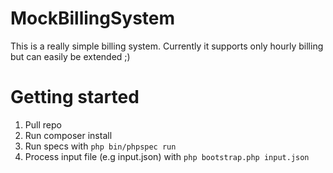 # MockBillingSystem

This is a really simple billing system. Currently it supports only hourly billing but can easily be extended ;)

# Getting started 

  1. Pull repo
  2. Run composer install
  3. Run specs with `php bin/phpspec run` 
  4. Process input file (e.g input.json) with `php bootstrap.php input.json`
